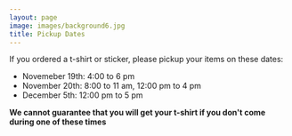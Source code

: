 ```yaml
---
layout: page
image: images/background6.jpg
title: Pickup Dates
---
```

If you ordered a t-shirt or sticker, please pickup your items on these dates:
- Novemeber 19th: 4:00 to 6 pm
- November 20th: 8:00 to 11 am, 12:00 pm to 4 pm
- December 5th: 12:00 pm to 5 pm

**We cannot guarantee that you will get your t-shirt if you don't come during one of these times**
